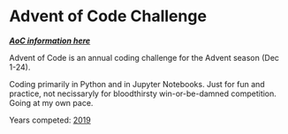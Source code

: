 # Advent of Code Challenge

[***AoC information here***](https://adventofcode.com/)

Advent of Code is an annual coding challenge for the Advent season (Dec 1-24).

Coding primarily in Python and in Jupyter Notebooks. Just for fun and practice, not necissaryly for bloodthirsty win-or-be-damned competition. Going at my own pace.

Years competed:
[2019](https://github.com/kjeliasen/AdventOfCode/blob/master/2019/)